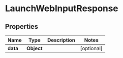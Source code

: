 

# LaunchWebInputResponse

## Properties

Name | Type | Description | Notes
------------ | ------------- | ------------- | -------------
**data** | **Object** |  |  [optional]



